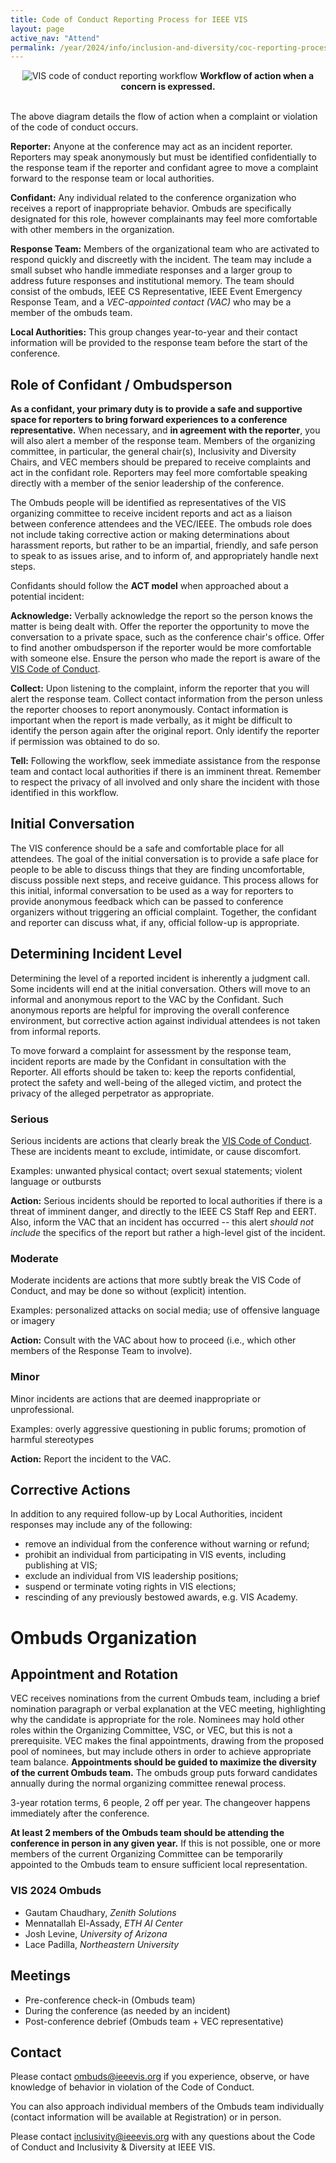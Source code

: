 ```yaml
---
title: Code of Conduct Reporting Process for IEEE VIS
layout: page
active_nav: "Attend"
permalink: /year/2024/info/inclusion-and-diversity/coc-reporting-process
---
```


<center>
<img src="/year/2024/assets/coc-reporting-workflow.png" alt="VIS code of conduct reporting workflow"/>
<strong>Workflow of action when a concern is expressed.</strong>
</center>
<br/>

The above diagram details the flow of action when a complaint or violation of the code of conduct occurs. 

**Reporter:** Anyone at the conference may act as an incident reporter. Reporters may speak anonymously but must be identified confidentially to the response team if the reporter and confidant agree to move a complaint forward to the response team or local authorities. 

**Confidant:** Any individual related to the conference organization who receives a report of inappropriate behavior. Ombuds are specifically designated for this role, however complainants may feel more comfortable with other members in the organization.

**Response Team:** Members of the organizational team who are activated to respond quickly and discreetly with the incident. The team may include a small subset who handle immediate responses and a larger group to address future responses and institutional memory. The team should consist of the ombuds, IEEE CS Representative, IEEE Event Emergency Response Team, and a *VEC-appointed contact (VAC)* who may be a member of the ombuds team.

**Local Authorities:** This group changes year-to-year and their contact information will be provided to the response team before the start of the conference.

## Role of Confidant / Ombudsperson

**As a confidant, your primary duty is to provide a safe and supportive space for reporters to bring forward experiences to a conference representative.** When necessary, and **in agreement with the reporter**, you will also alert a member of the response team. Members of the organizing committee, in particular, the general chair(s), Inclusivity and Diversity Chairs, and VEC members should be prepared to receive complaints and act in the confidant role. Reporters may feel more comfortable speaking directly with a member of the senior leadership of the conference. 

The Ombuds people will be identified as representatives of the VIS organizing committee to receive incident reports and act as a liaison between conference attendees and the VEC/IEEE. The ombuds role does not include taking corrective action or making determinations about harassment reports, but rather to be an impartial, friendly, and safe person to speak to as issues arise, and to inform of, and appropriately handle next steps. 

Confidants should follow the **ACT model** when approached about a potential incident:

**Acknowledge:** Verbally acknowledge the report so the person knows the matter is being dealt with. Offer the reporter the opportunity to move the conversation to a private space, such as the conference chair's office. Offer to find another ombudsperson if the reporter would be more comfortable with someone else. Ensure the person who made the report is aware of the [VIS Code of Conduct](code-of-conduct).

**Collect:** Upon listening to the complaint, inform the reporter that you will alert the response team. Collect contact information from the person unless the reporter chooses to report anonymously. Contact information is important when the report is made verbally, as it might be difficult to identify the person again after the original report. Only identify the reporter if permission was obtained to do so.

**Tell:** Following the workflow, seek immediate assistance from the response team and contact local authorities if there is an imminent threat. Remember to respect the privacy of all involved and only share the incident with those identified in this workflow.


## Initial Conversation

The VIS conference should be a safe and comfortable place for all attendees. The goal of the initial conversation is to provide a safe place for people to be able to discuss things that they are finding uncomfortable, discuss possible next steps, and receive guidance. This process allows for this initial, informal conversation to be used as a way for reporters to provide anonymous feedback which can be passed to conference organizers without triggering an official complaint. Together, the confidant and reporter can discuss what, if any, official follow-up is appropriate.


## Determining Incident Level

Determining the level of a reported incident is inherently a judgment call. Some incidents will end at the initial conversation. Others will move to an informal and anonymous report to the VAC by the Confidant. Such anonymous reports are helpful for improving the overall conference environment, but corrective action against individual attendees is not taken from informal reports. 

To move forward a complaint for assessment by the response team, incident reports are made by the Confidant in consultation with the Reporter. All efforts should be taken to: keep the reports confidential, protect the safety and well-being of the alleged victim, and protect the privacy of the alleged perpetrator as appropriate.

### Serious
Serious incidents are actions that clearly break the [VIS Code of Conduct](code-of-conduct). These are incidents meant to exclude, intimidate, or cause discomfort. 

Examples: unwanted physical contact; overt sexual statements; violent language or outbursts

**Action:** Serious incidents should be reported to local authorities if there is a threat of imminent danger, and directly to the IEEE CS Staff Rep and EERT. Also, inform the VAC that an incident has occurred -- this alert *should not include* the specifics of the report but rather a high-level gist of the incident.

### Moderate
Moderate incidents are actions that more subtly break the VIS Code of Conduct, and may be done so without (explicit) intention. 

Examples: personalized attacks on social media; use of offensive language or imagery

**Action:** Consult with the VAC about how to proceed (i.e., which other members of the Response Team to involve).

### Minor
Minor incidents are actions that are deemed inappropriate or unprofessional.

Examples: overly aggressive questioning in public forums; promotion of harmful stereotypes

**Action:** Report the incident to the VAC.


## Corrective Actions

In addition to any required follow-up by Local Authorities, incident responses may include any of the following:

* remove an individual from the conference without warning or refund;
* prohibit an individual from participating in VIS events, including publishing at VIS;
* exclude an individual from VIS leadership positions;
* suspend or terminate voting rights in VIS elections;
* rescinding of any previously bestowed awards, e.g. VIS Academy.


# Ombuds Organization

## Appointment and Rotation

VEC receives nominations from the current Ombuds team, including a brief nomination paragraph or verbal explanation at the VEC meeting, highlighting why the candidate is appropriate for the role. Nominees may hold other roles within the Organizing Committee, VSC, or VEC, but this is not a prerequisite. VEC makes the final appointments, drawing from the proposed pool of nominees, but may include others in order to achieve appropriate team balance. **Appointments should be guided to maximize the diversity of the current Ombuds team.** The ombuds group puts forward candidates annually during the normal organizing committee renewal process. 

3-year rotation terms, 6 people, 2 off per year. The changeover happens immediately after the conference.

**At least 2 members of the Ombuds team should be attending the conference in person in any given year.** If this is not possible, one or more members of the current Organizing Committee can be temporarily appointed to the Ombuds team to ensure sufficient local representation. 

### VIS 2024 Ombuds

* Gautam Chaudhary, *Zenith Solutions*
* Mennatallah El-Assady, *ETH AI Center*
* Josh Levine, *University of Arizona*
* Lace Padilla, *Northeastern University*

## Meetings

* Pre-conference check-in (Ombuds team)
* During the conference (as needed by an incident)
* Post-conference debrief (Ombuds team + VEC representative)


## Contact

Please contact [ombuds@ieeevis.org](mailto:ombuds@ieeevis.org) if you experience, observe, or have knowledge of behavior in violation of the Code of Conduct. 

You can also approach individual members of the Ombuds team individually (contact information will be available at Registration) or in person.

Please contact [inclusivity@ieeevis.org](mailto:inclusivity@ieeevis.org) with any questions about the Code of Conduct and Inclusivity & Diversity at IEEE VIS.


